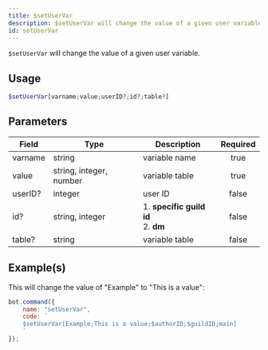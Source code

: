 ```yaml
---
title: $setUserVar
description: $setUserVar will change the value of a given user variable.
id: setUserVar
---
```


`$setUserVar` will change the value of a given user variable.

## Usage

```php
$setUserVar[varname;value;userID?;id?;table?]
```

## Parameters

| Field   | Type                    | Description                               | Required |
|---------|-------------------------|-------------------------------------------|:--------:|
| varname | string                  | variable name                             |   true   |
| value   | string, integer, number | variable table                            |   true   |
| userID? | integer                 | user ID                                   |  false   |
| id?     | string, integer         | 1. **specific guild id** <br /> 2. **dm** |  false   |
| table?  | string                  | variable table                            |  false   |

## Example(s)

This will change the value of "Example" to "This is a value":

```javascript
bot.command({
    name: "setUserVar",
    code: `
    $setUserVar[Example;This is a value;$authorID;$guildID;main]
    `
});
```